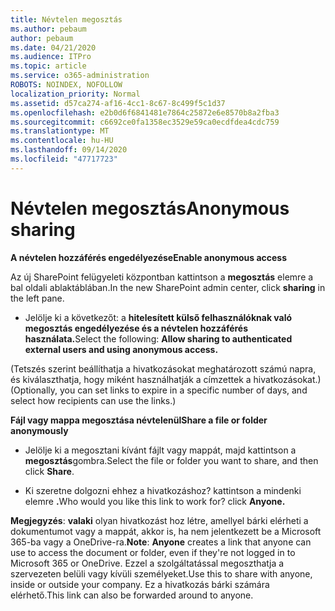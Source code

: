 ```yaml
---
title: Névtelen megosztás
ms.author: pebaum
author: pebaum
ms.date: 04/21/2020
ms.audience: ITPro
ms.topic: article
ms.service: o365-administration
ROBOTS: NOINDEX, NOFOLLOW
localization_priority: Normal
ms.assetid: d57ca274-af16-4cc1-8c67-8c499f5c1d37
ms.openlocfilehash: e2b0d6f6841481e7864c25872e6e8570b8a2fba3
ms.sourcegitcommit: c6692ce0fa1358ec3529e59ca0ecdfdea4cdc759
ms.translationtype: MT
ms.contentlocale: hu-HU
ms.lasthandoff: 09/14/2020
ms.locfileid: "47717723"
---
```

# <a name="anonymous-sharing"></a><span data-ttu-id="2b0fd-102">Névtelen megosztás</span><span class="sxs-lookup"><span data-stu-id="2b0fd-102">Anonymous sharing</span></span>

 <span data-ttu-id="2b0fd-103">**A névtelen hozzáférés engedélyezése**</span><span class="sxs-lookup"><span data-stu-id="2b0fd-103">**Enable anonymous access**</span></span>
  
<span data-ttu-id="2b0fd-104">Az új SharePoint felügyeleti központban kattintson a **megosztás** elemre a bal oldali ablaktáblában.</span><span class="sxs-lookup"><span data-stu-id="2b0fd-104">In the new SharePoint admin center, click **sharing** in the left pane.</span></span> 
  
- <span data-ttu-id="2b0fd-105">Jelölje ki a következőt: a **hitelesített külső felhasználóknak való megosztás engedélyezése és a névtelen hozzáférés használata.**</span><span class="sxs-lookup"><span data-stu-id="2b0fd-105">Select the following: **Allow sharing to authenticated external users and using anonymous access.**</span></span>
  
<span data-ttu-id="2b0fd-106">(Tetszés szerint beállíthatja a hivatkozásokat meghatározott számú napra, és kiválaszthatja, hogy miként használhatják a címzettek a hivatkozásokat.)</span><span class="sxs-lookup"><span data-stu-id="2b0fd-106">(Optionally, you can set links to expire in a specific number of days, and select how recipients can use the links.)</span></span>
    
 <span data-ttu-id="2b0fd-107">**Fájl vagy mappa megosztása névtelenül**</span><span class="sxs-lookup"><span data-stu-id="2b0fd-107">**Share a file or folder anonymously**</span></span>
  
- <span data-ttu-id="2b0fd-108">Jelölje ki a megosztani kívánt fájlt vagy mappát, majd kattintson a **megosztás**gombra.</span><span class="sxs-lookup"><span data-stu-id="2b0fd-108">Select the file or folder you want to share, and then click **Share**.</span></span> 
    
- <span data-ttu-id="2b0fd-109">Ki szeretne dolgozni ehhez a hivatkozáshoz? kattintson a mindenki elemre **.**</span><span class="sxs-lookup"><span data-stu-id="2b0fd-109">Who would you like this link to work for? click **Anyone.**</span></span>
  
 <span data-ttu-id="2b0fd-110">**Megjegyzés**: **valaki** olyan hivatkozást hoz létre, amellyel bárki elérheti a dokumentumot vagy a mappát, akkor is, ha nem jelentkezett be a Microsoft 365-ba vagy a OneDrive-ra.</span><span class="sxs-lookup"><span data-stu-id="2b0fd-110">**Note**: **Anyone** creates a link that anyone can use to access the document or folder, even if they're not logged in to Microsoft 365 or OneDrive.</span></span> <span data-ttu-id="2b0fd-111">Ezzel a szolgáltatással megoszthatja a szervezeten belüli vagy kívüli személyeket.</span><span class="sxs-lookup"><span data-stu-id="2b0fd-111">Use this to share with anyone, inside or outside your company.</span></span> <span data-ttu-id="2b0fd-112">Ez a hivatkozás bárki számára elérhető.</span><span class="sxs-lookup"><span data-stu-id="2b0fd-112">This link can also be forwarded around to anyone.</span></span> 
    

